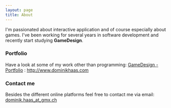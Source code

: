 ```yaml
---
layout: page
title: About
---
```


I'm passionated about interactive application and of course especially about games. I've been working for several years in software development and recently start studying **GameDesign**.


### Portfolio

Have a look at some of my work other than programming:
[GameDesign - Portfolio](http://www.dominikhaas.com) : <http://www.dominikhaas.com>



### Contact me

Besides the different online platforms feel free to contact me via email:
[dominik.haas_at_gmx.ch](mailto:dominik.haas@gmx.ch)
